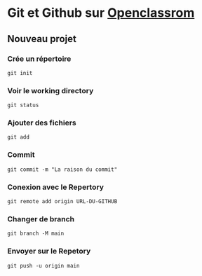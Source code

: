 # Git et Github sur [Openclassrom](https://openclassrooms.com/fr/courses/7162856-gerez-du-code-avec-git-et-github)

## Nouveau projet
### Crée un répertoire
`git init`
### Voir le working directory
`git status`
### Ajouter des fichiers
`git add`
### Commit
`git commit -m "La raison du commit"`
### Conexion avec le Repertory
`git remote add origin URL-DU-GITHUB`
### Changer de branch
`git branch -M main`
### Envoyer sur le Repetory
`git push -u origin main`
